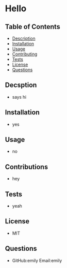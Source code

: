 # Hello
## Table of Contents
- [Description](#description)
- [Installation](#installation)
- [Usage](#usage)
- [Contributing](#contributing)
- [Tests](#tests)
- [License](#license)
- [Questions](#questions)
## Decsption 
- says hi
## Installation 
- yes
## Usage 
- no
## Contributions 
- hey
## Tests 
- yeah
## License 
- MIT
## Questions 
 - GitHub:emily Email:emily